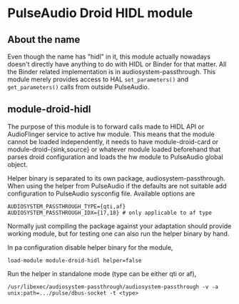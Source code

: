 PulseAudio Droid HIDL module
============================

About the name
--------------

Even though the name has "hidl" in it, this module actually nowadays
doesn't directly have anything to do with HIDL or Binder for that
matter. All the Binder related implementation is in
audiosystem-passthrough. This module merely provides access
to HAL `set_parameters()` and `get_parameters()` calls from
outside PulseAudio.

module-droid-hidl
-----------------

The purpose of this module is to forward calls made to HIDL API or
AudioFlinger service to active hw module. This means that the module
cannot be loaded independently, it needs to have module-droid-card
or module-droid-{sink,source} or whatever module loaded beforehand
that parses droid configuration and loads the hw module to
PulseAudio global object.

Helper binary is separated to its own package, audiosystem-passthrough.
When using the helper from PulseAudio if the defaults are not suitable
add configuration to PulseAudio sysconfig file. Available options are

    AUDIOSYSTEM_PASSTHROUGH_TYPE={qti,af}
    AUDIOSYSTEM_PASSTHROUGH_IDX={17,18} # only applicable to af type

Normally just compiling the package against your adaptation should
provide working module, but for testing one can also run the helper
binary by hand.

In pa configuration disable helper binary for the module,

    load-module module-droid-hidl helper=false

Run the helper in standalone mode (type can be either qti or af),

    /usr/libexec/audiosystem-passthrough/audiosystem-passthrough -v -a unix:path=.../pulse/dbus-socket -t <type>
